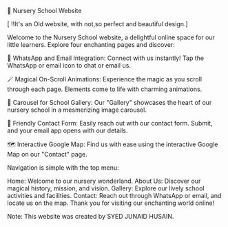 🌈 Nursery School Website 

[ !!It's an Old website, with not,so perfect and beautiful design.]


Welcome to the Nursery School website, a delightful online space for our little learners. Explore four enchanting pages and discover:

📱 WhatsApp and Email Integration: Connect with us instantly! Tap the WhatsApp or email icon to chat or email us.

🪄 Magical On-Scroll Animations: Experience the magic as you scroll through each page. Elements come to life with charming animations.

📸 Carousel for School Gallery: Our "Gallery" showcases the heart of our nursery school in a mesmerizing image carousel.

📝 Friendly Contact Form: Easily reach out with our contact form. Submit, and your email app opens with our details.

🗺️ Interactive Google Map: Find us with ease using the interactive Google Map on our "Contact" page.

Navigation is simple with the top menu:

Home: Welcome to our nursery wonderland.
About Us: Discover our magical history, mission, and vision.
Gallery: Explore our lively school activities and facilities.
Contact: Reach out through WhatsApp or email, and locate us on the map.
Thank you for visiting our enchanting world online!

Note: This website was created by SYED JUNAID HUSAIN.
